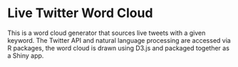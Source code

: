 # Live Twitter Word Cloud
This is a word cloud generator that sources live tweets with a given keyword.  The Twitter API and natural language processing are accessed via R packages, the word cloud is drawn using D3.js and packaged together as a Shiny app.
